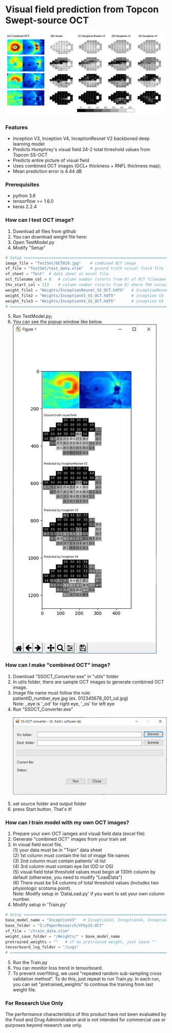 # Visual field prediction from Topcon Swept-source OCT
![](https://github.com/climyth/VFbySS-OCT/blob/master/WebImages/FigExamplpes.png?raw=true)

### Features
- Inception V3, Inception V4, InceptionResnet V2 backboned deep learning model
- Predicts Humphrey's visual field 24-2 total threshold values from Topcon SS-OCT
- Predicts entire picture of visual field
- Uses combined OCT images (GCL+ thickness + RNFL thickness map);
- Mean prediction error is 4.44 dB


### Prerequisites
- python 3.6
- tensorflow >= 1.6.0
- keras 2.2.4

### How can I test OCT image?
1. Download all files from github
2. You can download weight file here: 
3. Open TestModel.py
4. Modify "Setup"
```python
# Setup ====================================================================================
image_file = "TestSet/OCT019.jpg"    # combined OCT image
vf_file = "TestSet/test_data.xlsm"   # ground truth visual field file
vf_sheet = "Test"  # data sheet in excel file
oct_filename_col = 0   # column number (starts from 0) of OCT filename
thv_start_col = 113    # column number (starts from 0) where THV values begin
weight_file1 = "Weights/InceptionResnet_SS_OCT.hdf5"   # InceptionResnet V2
weight_file2 = "Weights/InceptionV3_SS_OCT.hdf5"       # inception V3
weight_file3 = "Weights/InceptionV4_SS_OCT.hdf5"       # inception V4
# ===========================================================================================
```
5. Run TestModel.py;
6. You can see the popup window like below.
![](https://github.com/climyth/VFbySS-OCT/blob/master/WebImages/TestOutput.JPG?raw=true)

### How can I make "combined OCT" image?
1. Download "SSOCT_Converter.exe" in "utils" folder
2. In utils folder, there are sample OCT images to generate combined OCT image.
3. Image file name must follow the rule:<br/>
   patientID_number_eye.jpg  (ex. 012345678_001_od.jpg)<br/>
   Note: _eye is '_od' for right eye, '_os' for left eye
4. Run "SSOCT_Converter.exe"<br/><br/>
![](https://github.com/climyth/VFbySS-OCT/blob/master/WebImages/OCTConverter.PNG?raw=true)
<br/><br/>
5. set source folder and output folder
6. press Start button. That's it!

### How can I train model with my own OCT images?
1. Prepare your own OCT iamges and visual field data (excel file)
2. Generate "combined OCT" images from your train set
3. In visual field excel file, <br/>
   (1) your data must be in "Train" data sheet <br/>
   (2) 1st column must contain the list of image file names <br/> 
   (3) 2nd column must contain patients' id list <br/>
   (4) 3rd column must contain eye list (OD or OS) <br/>
   (5) visual field total threshold values must begin at 130th column by default (otherwise, you need to modify "LoadData") <br/>
   (6) There must be 54 columns of total threshold values (includes two physiologic scotoma point).<br/>
   Note: Modify setup in 'DataLoad.py' if you want to set your own column number.
4. Modify setup in 'Train.py'
```python
# Setup ====================================================================
base_model_name = "InceptionV3"   # InceptionV3, InceptionV4, InceptionResnet
base_folder = "Z:/PaperResearch/VFbySS-OCT"
vf_file = "/train_data.xlsm"
weight_save_folder = "/Weights/" + base_model_name
pretrained_weights = ""   # if no pretrained weight, just leave ""
tensorboard_log_folder = "/Logs"
# ==========================================================================
```
5. Run the Train.py
6. You can monitor loss trend in tensorboard. 
7. To prevent overfitting, we used "repeated random sub-sampling cross validation method". To do this, just repeat to run Train.py. In each run, you can set "pretrained_weights" to continue the training from last weight file.


### For Research Use Only
The performance characteristics of this product have not been evaluated by the Food and Drug Administration and is not intended for commercial use or purposes beyond research use only.
